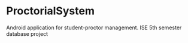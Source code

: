 # ProctorialSystem
Android application for student-proctor management. ISE 5th semester database project
